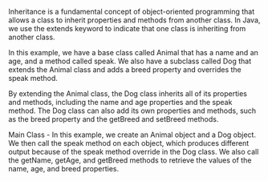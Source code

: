 Inheritance is a fundamental concept of object-oriented programming that allows a class to inherit properties and methods from another class. In Java, we use the extends keyword to indicate that one class is inheriting from another class.

In this example, we have a base class called Animal that has a name and an age, and a method called speak. We also have a subclass called Dog that extends the Animal class and adds a breed property and overrides the speak method.

By extending the Animal class, the Dog class inherits all of its properties and methods, including the name and age properties and the speak method. The Dog class can also add its own properties and methods, such as the breed property and the getBreed and setBreed methods.

Main Class - In this example, we create an Animal object and a Dog object. We then call the speak method on each object, which produces different output because of the speak method override in the Dog class. We also call the getName, getAge, and getBreed methods to retrieve the values of the name, age, and breed properties.